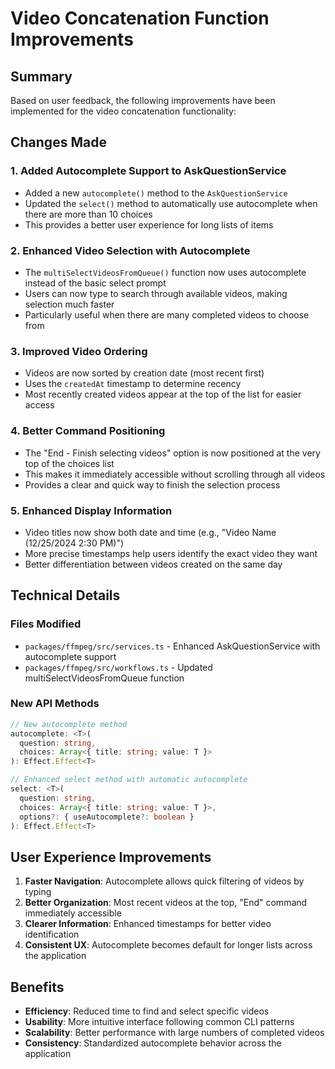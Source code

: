 # Video Concatenation Function Improvements

## Summary

Based on user feedback, the following improvements have been implemented for the video concatenation functionality:

## Changes Made

### 1. **Added Autocomplete Support to AskQuestionService**
- Added a new `autocomplete()` method to the `AskQuestionService`
- Updated the `select()` method to automatically use autocomplete when there are more than 10 choices
- This provides a better user experience for long lists of items

### 2. **Enhanced Video Selection with Autocomplete**
- The `multiSelectVideosFromQueue()` function now uses autocomplete instead of the basic select prompt
- Users can now type to search through available videos, making selection much faster
- Particularly useful when there are many completed videos to choose from

### 3. **Improved Video Ordering**
- Videos are now sorted by creation date (most recent first)
- Uses the `createdAt` timestamp to determine recency
- Most recently created videos appear at the top of the list for easier access

### 4. **Better Command Positioning**
- The "End - Finish selecting videos" option is now positioned at the very top of the choices list
- This makes it immediately accessible without scrolling through all videos
- Provides a clear and quick way to finish the selection process

### 5. **Enhanced Display Information**
- Video titles now show both date and time (e.g., "Video Name (12/25/2024 2:30 PM)")
- More precise timestamps help users identify the exact video they want
- Better differentiation between videos created on the same day

## Technical Details

### Files Modified
- `packages/ffmpeg/src/services.ts` - Enhanced AskQuestionService with autocomplete support
- `packages/ffmpeg/src/workflows.ts` - Updated multiSelectVideosFromQueue function

### New API Methods
```typescript
// New autocomplete method
autocomplete: <T>(
  question: string,
  choices: Array<{ title: string; value: T }>
): Effect.Effect<T>

// Enhanced select method with automatic autocomplete
select: <T>(
  question: string,
  choices: Array<{ title: string; value: T }>,
  options?: { useAutocomplete?: boolean }
): Effect.Effect<T>
```

## User Experience Improvements

1. **Faster Navigation**: Autocomplete allows quick filtering of videos by typing
2. **Better Organization**: Most recent videos at the top, "End" command immediately accessible
3. **Clearer Information**: Enhanced timestamps for better video identification
4. **Consistent UX**: Autocomplete becomes default for longer lists across the application

## Benefits

- **Efficiency**: Reduced time to find and select specific videos
- **Usability**: More intuitive interface following common CLI patterns
- **Scalability**: Better performance with large numbers of completed videos
- **Consistency**: Standardized autocomplete behavior across the application